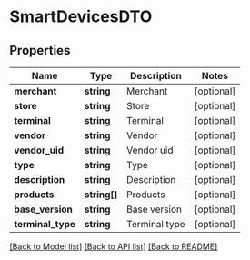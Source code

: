 # SmartDevicesDTO

## Properties
Name | Type | Description | Notes
------------ | ------------- | ------------- | -------------
**merchant** | **string** | Merchant | [optional] 
**store** | **string** | Store | [optional] 
**terminal** | **string** | Terminal | [optional] 
**vendor** | **string** | Vendor | [optional] 
**vendor_uid** | **string** | Vendor uid | [optional] 
**type** | **string** | Type | [optional] 
**description** | **string** | Description | [optional] 
**products** | **string[]** | Products | [optional] 
**base_version** | **string** | Base version | [optional] 
**terminal_type** | **string** | Terminal type | [optional] 

[[Back to Model list]](../README.md#documentation-for-models) [[Back to API list]](../README.md#documentation-for-api-endpoints) [[Back to README]](../README.md)


